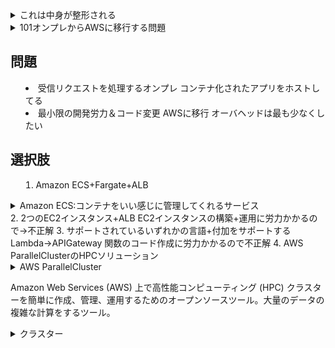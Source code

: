 <details>
<summary>これは中身が整形される</summary>

1. 野菜**A**の皮を剥く。
2. 乱切りにする。
3. 調味料**B**と合わせて炒める。
    - `火傷`に注意。
</details>

<details>
<summary>101オンプレからAWSに移行する問題<summary>

## 問題
- 受信リクエストを処理するオンプレ コンテナ化されたアプリをホストしてる
- 最小限の開発労力＆コード変更   AWSに移行 オーバヘッドは最も少なくしたい

## 選択肢
1. Amazon ECS+Fargate+ALB
<details>
<summary>Amazon ECS:コンテナをいい感じに管理してくれるサービス</summary>

https://qiita.com/K5K/items/0d8dbdb39fbb0375e2bd
</details>
2. 2つのEC2インスタンス+ALB
EC2インスタンスの構築+運用に労力かかるので→不正解
3. サポートされているいずれかの言語+付加をサポートするLambda→APIGateway
関数のコード作成に労力かかるので不正解
4. AWS ParallelClusterのHPCソリューション  
<details>
<summary>AWS ParallelCluster<summary>

Amazon Web Services (AWS) 上で高性能コンピューティング (HPC) クラスターを簡単に作成、管理、運用するためのオープンソースツール。大量のデータの複雑な計算をするツール。
</details>
<details>
<summary>クラスター<summary>
